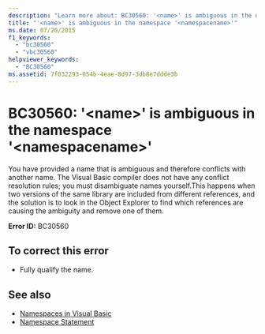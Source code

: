 ```yaml
---
description: "Learn more about: BC30560: '<name>' is ambiguous in the namespace '<namespacename>'"
title: "'<name>' is ambiguous in the namespace '<namespacename>'"
ms.date: 07/20/2015
f1_keywords:
  - "bc30560"
  - "vbc30560"
helpviewer_keywords:
  - "BC30560"
ms.assetid: 7f032293-054b-4eae-8d97-3db8e7ddde3b
---
```

# BC30560: '\<name>' is ambiguous in the namespace '\<namespacename>'

You have provided a name that is ambiguous and therefore conflicts with another name. The Visual Basic compiler does not have any conflict resolution rules; you must disambiguate names yourself.This happens when two versions of the same library are included from different references, and the solution is to look in the Object Explorer to find which references are causing the ambiguity and remove one of them.

 
 **Error ID:** BC30560

## To correct this error

- Fully qualify the name. 

## See also

- [Namespaces in Visual Basic](../../programming-guide/program-structure/namespaces.md)
- [Namespace Statement](../statements/namespace-statement.md)
